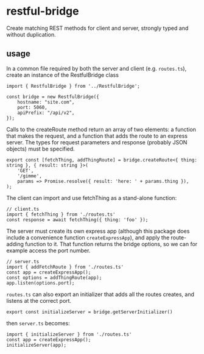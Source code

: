 # restful-bridge
Create matching REST methods for client and server, strongly typed and without duplication.

## usage

In a common file required by both the server and client (e.g. `routes.ts`), create an instance of the RestfulBridge class

```
import { RestfulBridge } from '../RestfulBridge';

const bridge = new RestfulBridge({
    hostname: "site.com",
	port: 5060,
    apiPrefix: "/api/v2",
});
```

Calls to the createRoute method return an array of two elements: a function that makes the request, and a function that adds the route to an express server. The types for request parameters and response (probably JSON objects) must be specified. 

```
export const [fetchThing, addThingRoute] = bridge.createRoute<{ thing: string }, { result: string }>(
	'GET',
	'/gimme',
	params => Promise.resolve({ result: 'here: ' + params.thing }),
);
```

The client can import and use fetchThing as a stand-alone function:

```
// client.ts
import { fetchThing } from './routes.ts'
const response = await fetchThing({ thing: 'foo' });
```

The server must create its own express app (although this package does include a convenience function `createExpressApp`), and apply the route-adding function to it. That function returns the bridge options, so we can for example access the port number.

```
// server.ts
import { addFetchRoute } from './routes.ts'
const app = createExpressApp();
const options = addThingRoute(app);
app.listen(options.port);
```

`routes.ts` can also export an initializer that adds all the routes creates, and listens at the correct port.

```
export const initializeServer = bridge.getServerInitializer()
```

then `server.ts` becomes:

```
import { initializeServer } from './routes.ts'
const app = createExpressApp();
initializeServer(app);
```









